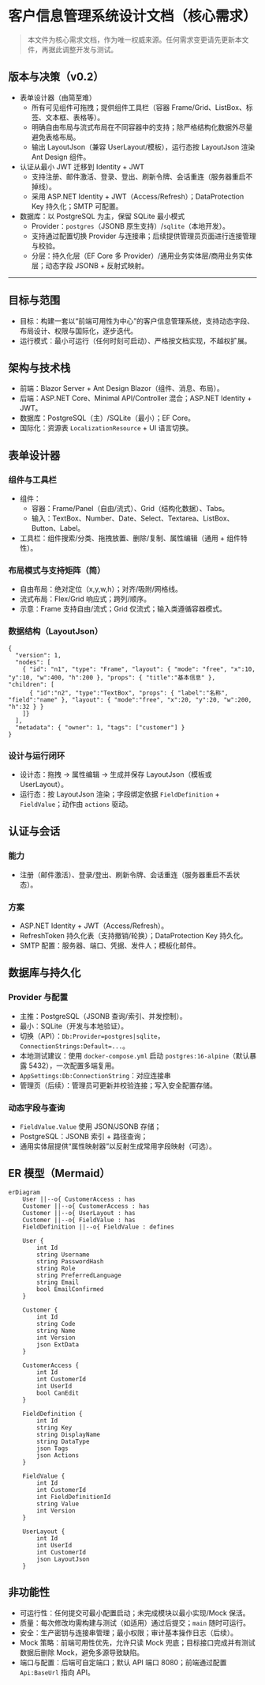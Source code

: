 # 客户信息管理系统设计文档（核心需求）

> 本文件为核心需求文档，作为唯一权威来源。任何需求变更请先更新本文件，再据此调整开发与测试。

## 版本与决策（v0.2）

- 表单设计器（由简至难）
  - 所有可见组件可拖拽；提供组件工具栏（容器 Frame/Grid、ListBox、标签、文本框、表格等）。
  - 明确自由布局与流式布局在不同容器中的支持；除严格结构化数据外尽量避免表格布局。
  - 输出 LayoutJson（兼容 UserLayout/模板），运行态按 LayoutJson 渲染 Ant Design 组件。
- 认证从最小 JWT 迁移到 Identity + JWT
  - 支持注册、邮件激活、登录、登出、刷新令牌、会话重连（服务器重启不掉线）。
  - 采用 ASP.NET Identity + JWT（Access/Refresh）；DataProtection Key 持久化；SMTP 可配置。
- 数据库：以 PostgreSQL 为主，保留 SQLite 最小模式
  - Provider：`postgres`（JSONB 原生支持）/`sqlite`（本地开发）。
  - 支持通过配置切换 Provider 与连接串；后续提供管理员页面进行连接管理与校验。
  - 分层：持久化层（EF Core 多 Provider）/通用业务实体层/商用业务实体层；动态字段 JSONB + 反射式映射。

---

## 目标与范围

- 目标：构建一套以“前端可用性为中心”的客户信息管理系统，支持动态字段、布局设计、权限与国际化，逐步迭代。
- 运行模式：最小可运行（任何时刻可启动）、严格按文档实现，不越权扩展。

## 架构与技术栈

- 前端：Blazor Server + Ant Design Blazor（组件、消息、布局）。
- 后端：ASP.NET Core、Minimal API/Controller 混合；ASP.NET Identity + JWT。
- 数据库：PostgreSQL（主）/SQLite（最小）；EF Core。
- 国际化：资源表 `LocalizationResource` + UI 语言切换。

## 表单设计器

### 组件与工具栏
- 组件：
  - 容器：Frame/Panel（自由/流式）、Grid（结构化数据）、Tabs。
  - 输入：TextBox、Number、Date、Select、Textarea、ListBox、Button、Label。
- 工具栏：组件搜索/分类、拖拽放置、删除/复制、属性编辑（通用 + 组件特性）。

### 布局模式与支持矩阵（简）
- 自由布局：绝对定位（x,y,w,h）；对齐/吸附/网格线。
- 流式布局：Flex/Grid 响应式；跨列/顺序。
- 示意：Frame 支持自由/流式；Grid 仅流式；输入类遵循容器模式。

### 数据结构（LayoutJson）
```
{
  "version": 1,
  "nodes": [
    { "id": "n1", "type": "Frame", "layout": { "mode": "free", "x":10, "y":10, "w":400, "h":200 }, "props": { "title":"基本信息" }, "children": [
      { "id":"n2", "type":"TextBox", "props": { "label":"名称", "field":"name" }, "layout": { "mode":"free", "x":20, "y":20, "w":200, "h":32 } }
    ]}
  ],
  "metadata": { "owner": 1, "tags": ["customer"] }
}
```

### 设计与运行闭环
- 设计态：拖拽 → 属性编辑 → 生成并保存 LayoutJson（模板或 UserLayout）。
- 运行态：按 LayoutJson 渲染；字段绑定依据 `FieldDefinition` + `FieldValue`；动作由 `actions` 驱动。

## 认证与会话

### 能力
- 注册（邮件激活）、登录/登出、刷新令牌、会话重连（服务器重启不丢状态）。

### 方案
- ASP.NET Identity + JWT（Access/Refresh）。
- RefreshToken 持久化表（支持撤销/轮换）；DataProtection Key 持久化。
- SMTP 配置：服务器、端口、凭据、发件人；模板化邮件。

## 数据库与持久化

### Provider 与配置
- 主推：PostgreSQL（JSONB 查询/索引、并发控制）。
- 最小：SQLite（开发与本地验证）。
- 切换（API）：`Db:Provider=postgres|sqlite`，`ConnectionStrings:Default=...`。
- 本地测试建议：使用 `docker-compose.yml` 启动 `postgres:16-alpine`（默认暴露 5432），一次配置多端复用。
- `AppSettings:Db:ConnectionString`：对应连接串
- 管理页（后续）：管理员可更新并校验连接；写入安全配置存储。

### 动态字段与查询
- `FieldValue.Value` 使用 JSON/JSONB 存储；
- PostgreSQL：JSONB 索引 + 路径查询；
- 通用实体层提供“属性映射器”以反射生成常用字段映射（可选）。

## ER 模型（Mermaid）

```mermaid
erDiagram
    User ||--o{ CustomerAccess : has
    Customer ||--o{ CustomerAccess : has
    Customer ||--o{ UserLayout : has
    Customer ||--o{ FieldValue : has
    FieldDefinition ||--o{ FieldValue : defines

    User {
        int Id
        string Username
        string PasswordHash
        string Role
        string PreferredLanguage
        string Email
        bool EmailConfirmed
    }

    Customer {
        int Id
        string Code
        string Name
        int Version
        json ExtData
    }

    CustomerAccess {
        int Id
        int CustomerId
        int UserId
        bool CanEdit
    }

    FieldDefinition {
        int Id
        string Key
        string DisplayName
        string DataType
        json Tags
        json Actions
    }

    FieldValue {
        int Id
        int CustomerId
        int FieldDefinitionId
        string Value
        int Version
    }

    UserLayout {
        int Id
        int UserId
        int CustomerId
        json LayoutJson
    }
```

## 非功能性
- 可运行性：任何提交可最小配置启动；未完成模块以最小实现/Mock 保活。
- 质量：每次修改均需构建与测试（如适用）通过后提交；`main` 随时可运行。
- 安全：生产密钥与连接串管理；最小权限；审计基本操作日志（后续）。
 - Mock 策略：前端可用性优先，允许只读 Mock 兜底；目标接口完成并有测试数据后删除 Mock，避免多源导致缺陷。
 - 端口与配置：后端可自定端口；默认 API 端口 8080；前端通过配置 `Api:BaseUrl` 指向 API。

